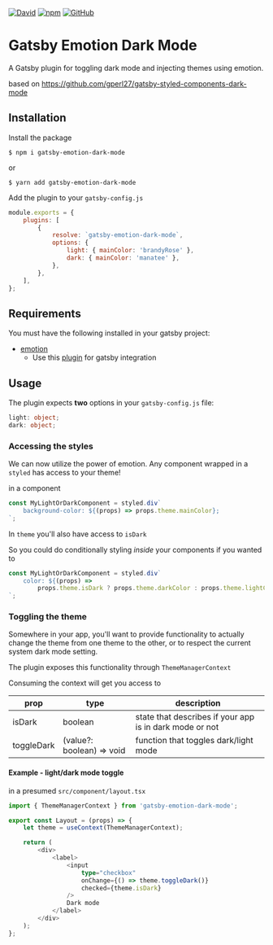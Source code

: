 [![David](https://img.shields.io/david/dev/goncharenko/gatsby-emotion-dark-mode)](https://github.com/goncharenko/gatsby-emotion-dark-mode)
[![npm](https://img.shields.io/npm/v/gatsby-emotion-dark-mode)](https://www.npmjs.com/package/gatsby-emotion-dark-mode)
[![GitHub](https://img.shields.io/github/license/goncharenko/gatsby-emotion-dark-mode)](https://github.com/goncharenko/gatsby-emotion-dark-mode/blob/master/LICENSE)

# Gatsby Emotion Dark Mode

A Gatsby plugin for toggling dark mode and injecting themes using emotion.

based on <https://github.com/gperl27/gatsby-styled-components-dark-mode>

## Installation

Install the package

`$ npm i gatsby-emotion-dark-mode`

or

`$ yarn add gatsby-emotion-dark-mode`

Add the plugin to your `gatsby-config.js`

```javascript
module.exports = {
    plugins: [
        {
            resolve: `gatsby-emotion-dark-mode`,
            options: {
                light: { mainColor: 'brandyRose' },
                dark: { mainColor: 'manatee' },
            },
        },
    ],
};
```

## Requirements

You must have the following installed in your gatsby project:

-   [emotion](https://emotion.sh/)
    -   Use this [plugin](https://www.gatsbyjs.org/packages/gatsby-plugin-emotion/) for gatsby integration

## Usage

The plugin expects **two** options in your `gatsby-config.js` file:

```typescript
light: object;
dark: object;
```

### Accessing the styles

We can now utilize the power of emotion. Any component wrapped in a `styled` has access to your theme!

in a component

```typescript
const MyLightOrDarkComponent = styled.div`
    background-color: ${(props) => props.theme.mainColor};
`;
```

In `theme` you'll also have access to `isDark`

So you could do conditionally styling _inside_ your components if you wanted to

```typescript
const MyLightOrDarkComponent = styled.div`
    color: ${(props) =>
        props.theme.isDark ? props.theme.darkColor : props.theme.lightColor};
`;
```

### Toggling the theme

Somewhere in your app, you'll want to provide functionality to actually change the theme from one theme to the other, or to respect the current system dark mode setting.

The plugin exposes this functionality through `ThemeManagerContext`

Consuming the context will get you access to

| prop       | type                      | description                                             |
| ---------- | ------------------------- | ------------------------------------------------------- |
| isDark     | boolean                   | state that describes if your app is in dark mode or not |
| toggleDark | (value?: boolean) => void | function that toggles dark/light mode                   |

#### Example - light/dark mode toggle

in a presumed `src/component/layout.tsx`

```typescript
import { ThemeManagerContext } from 'gatsby-emotion-dark-mode';

export const Layout = (props) => {
    let theme = useContext(ThemeManagerContext);

    return (
        <div>
            <label>
                <input
                    type="checkbox"
                    onChange={() => theme.toggleDark()}
                    checked={theme.isDark}
                />
                Dark mode
            </label>
        </div>
    );
};
```

